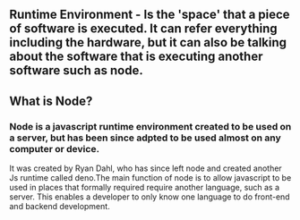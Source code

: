 ## Runtime Environment - Is the 'space' that a piece of software is executed. It can refer everything including the hardware, but it can also be talking about the software that is executing another software such as node.


## What is Node?
### Node is a javascript runtime environment created to be used on a server, but has been since adpted to be used almost on any computer or device.
It was created by Ryan Dahl, who has since left node and created another Js runtime called deno.The main function of node is to allow javascript to be used in places that formally required require another language, such as a server. This enables a developer to only know one language to do front-end and backend development.
